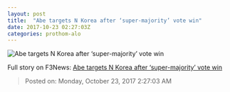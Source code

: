 ```yaml
---
layout: post
title:  "Abe targets N Korea after ‘super-majority’ vote win"
date: 2017-10-23 02:27:03Z
categories: prothom-alo
---
```


![Abe targets N Korea after ‘super-majority’ vote win](http://en.prothom-alo.com/contents/cache/images/1200x630x1/uploads/media/2017/10/23/528ce926871e98c6748a541c4ac3f0a9-Abe.jpg?jadewits_media_id=153007)




Full story on F3News: [Abe targets N Korea after ‘super-majority’ vote win](http://www.f3nws.com/n/PPypQG)

> Posted on: Monday, October 23, 2017 2:27:03 AM
